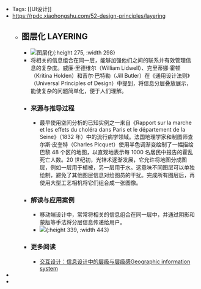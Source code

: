 - Tags: [[UI设计]]
- https://rpdc.xiaohongshu.com/52-design-principles/layering
	- ## **图层化 LAYERING**
		- ![图层化](https://picasso-static.xiaohongshu.com/fe-platform/3b17bc0820329c8f9f1da054f429b2158f5637cb.gif){:height 275, :width 298}
		- 将相关的信息组合在同一层，能够加强他们之间的联系并有效管理信息的复杂度。威廉·里德维尔（William Lidwell）、克里蒂娜·霍顿（Kritina Holden）和吉尔·巴特勒（Jill Butler）在《通用设计法则》（Universal Principles of Design）中提到，将信息分层叠放展示，能使复杂的问题简单化，便于人们理解。
		- ### 来源与推导过程
			- 最早使用空间分析的已知实例之一来自《Rapport sur la marche et les effets du choléra dans Paris et le département de la Seine》（1832 年）中的流行病学领域。法国地理学家和制图师查尔斯·皮奎特（Charles Picquet）使用半色调渐变绘制了一幅描绘巴黎 48 个区的地图，以直观地表示每 1000 名居民中报告的霍乱死亡人数。20 世纪初，光锌术逐渐发展，它允许将地图分成图层，例如一层用于植被，另一层用于水。这意味不同图层可以单独绘制，避免了其他图层信息对绘图员的干扰。完成所有图层后，再使用大型工艺相机将它们组合成一张图像。
		- ### 解读与应用案例
			- 移动端设计中，常常将相关的信息组合在同一层中，并通过阴影和蒙版等手法将分层信息传递给用户。
			- ![](https://picasso-static.xiaohongshu.com/fe-platform/4b174edaaeb0a80fdebbed5df882f37ee2ca835e.png){:height 339, :width 443}
		- ### 更多阅读
			- [交互设计：信息设计中的层级与层级感](http://www.woshipm.com/pd/3395851.html)[Geographic information system](https://en.wikipedia.org/wiki/Geographic_information_system)
-
-